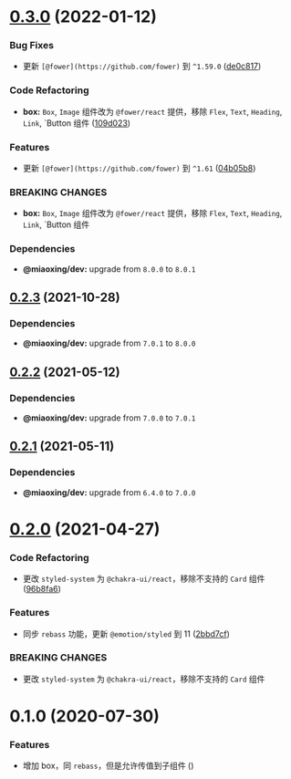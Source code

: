 # [0.3.0](https://github.com/miaoxing/mxjs-box/compare/v0.2.3...v0.3.0) (2022-01-12)


### Bug Fixes

* 更新 `[@fower](https://github.com/fower)` 到 `^1.59.0` ([de0c817](https://github.com/miaoxing/mxjs-box/commit/de0c817db28390f6e8fbb83cd3e7d62c9bd25202))


### Code Refactoring

* **box:** `Box`, `Image` 组件改为 `@fower/react` 提供，移除 `Flex`, `Text`, `Heading`, `Link`, `Button 组件 ([109d023](https://github.com/miaoxing/mxjs-box/commit/109d023bbab7363470a1cc1b929768607a663d7f))


### Features

* 更新 `[@fower](https://github.com/fower)` 到 `^1.61` ([04b05b8](https://github.com/miaoxing/mxjs-box/commit/04b05b826fcc163b07310b94c3fcc8803332e301))


### BREAKING CHANGES

* **box:** `Box`, `Image` 组件改为 `@fower/react` 提供，移除 `Flex`, `Text`, `Heading`, `Link`, `Button 组件





### Dependencies

* **@miaoxing/dev:** upgrade from `8.0.0` to `8.0.1`

## [0.2.3](https://github.com/miaoxing/mxjs-box/compare/v0.2.2...v0.2.3) (2021-10-28)





### Dependencies

* **@miaoxing/dev:** upgrade from `7.0.1` to `8.0.0`

## [0.2.2](https://github.com/miaoxing/mxjs-box/compare/v0.2.1...v0.2.2) (2021-05-12)





### Dependencies

* **@miaoxing/dev:** upgrade from `7.0.0` to `7.0.1`

## [0.2.1](https://github.com/miaoxing/mxjs-box/compare/v0.2.0...v0.2.1) (2021-05-11)





### Dependencies

* **@miaoxing/dev:** upgrade from `6.4.0` to `7.0.0`

# [0.2.0](https://github.com/miaoxing/mxjs-box/compare/v0.1.0...v0.2.0) (2021-04-27)


### Code Refactoring

* 更改 `styled-system` 为 `@chakra-ui/react`，移除不支持的 `Card` 组件 ([96b8fa6](https://github.com/miaoxing/mxjs-box/commit/96b8fa678fe78c8b2e1d7a1a1ced6ed75d7be3d7))


### Features

* 同步 `rebass` 功能，更新 `@emotion/styled` 到 11 ([2bbd7cf](https://github.com/miaoxing/mxjs-box/commit/2bbd7cfb1c35bad1d4b55ca4df68a50be8114a50))


### BREAKING CHANGES

* 更改 `styled-system` 为 `@chakra-ui/react`，移除不支持的 `Card` 组件

# 0.1.0 (2020-07-30)


### Features

* 增加 box，同 `rebass`，但是允许传值到子组件 ([](https://github.com/miaoxing/mxjs-box/commit/))
